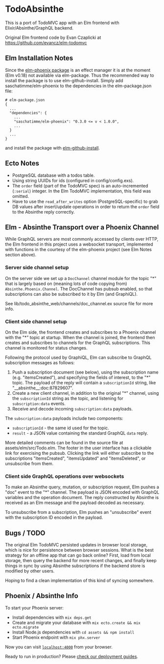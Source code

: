 # TodoAbsinthe

This is a port of TodoMVC app with an Elm frontend with Elixir/Absinthe/GraphQL backend.

Original Elm frontend code by Evan Czaplicki at https://github.com/evancz/elm-todomvc


## Elm Installation Notes

Since the [elm-phoenix package](https://github.com/saschatimme/elm-phoenix)
is an effect manager it is at the moment (Elm v0.18) not available via
elm-package. Thus the recommended way to install the package is to use
elm-github-install. Simply add saschatimme/elm-phoenix to the dependencies in the
elm-package.json file:

```
# elm-package.json
{
  ...
  "dependencies": {
    ...
    "saschatimme/elm-phoenix": "0.3.0 <= v < 1.0.0",
    ...
  }
  ...
}
```

and install the package with [elm-github-install](https://github.com/gdotdesign/elm-github-install).


## Ecto Notes

* PostgreSQL database with a todos table.
* Using string UUIDs for ids (configured in config/config.exs).
* The `order` field (part of the TodoMVC spec) is an auto-incremented (`:serial`) integer.
In the Elm TodoMVC implementation, this field was omitted.
* Have to use the `read_after_writes` option (PostgreSQL-specific) to grab DB values
after insert/update operations in order to return the `order` field to the Absinthe
reply correctly.


## Elm - Absinthe Transport over a Phoenix Channel

While GraphQL servers are most commonly accessed by clients over HTTP, the
Elm frontend in this project uses a websocket transport, implemented with functions
in the courtesy of the elm-phoenix project (see Elm Notes section above).

### Server side channel setup

On the server side we set up a `DocChannel` channel module for the topic "\*"
that is largely based on (meaning lots of code copying from) `Absinthe.Phoenix.Channel`.
The DocChannel has pubsub enabled, so that subscriptions can also be subscribed to it
by Elm (and GraphiQL).

See lib/todo_absinthe_web/channels/doc_channel.ex source file for more info.

### Client side channel setup

On the Elm side, the frontend creates and subscribes to a Phoenix channel with the "\*"
topic at startup. When the channel is joined, the frontend then creates and subscribes
to channels for the GraphQL subscriptions. This channel is monitored for status changes.

Following the protocol used by GraphiQL, Elm can subscribe to GraphQL subscription
messages as follows:

1. Push a subscription document (see below), using the subscription name
(e.g. "itemsCreated"), and specifying the fields of interest, to the "\*" topic.
The payload of the reply will contain a `subscriptionId` string, like
"\_\_absinthe\_\_:doc:87829607".
2. Create a new client channel, in addition to the original "\*" channel,
using the `subscriptionId` string as the topic, and listening for `subscription:data` events.
3. Receive and decode incoming `subscription:data` payloads.

The `subscription:data` payloads include two components:

* `subscriptionId` - the same id used for the topic.
* `result` - a JSON value containing the standard GraphQL `data` reply.

More detailed comments can be found in the source file at assets/elm/src/Todo.elm.
The footer in the user interface has a clickable link for exercising the pubsub.
Clicking the link will either subscribe to the subscriptions "itemsCreated",
"itemsUpdated" and "itemsDeleted", or unsubscribe from them.

### Client side GraphQL operations over websockets

To make an Absinthe query, mutation, or subscription request, Elm pushes a "doc" event
to the "\*" channel. The payload is JSON encoded with GraphQL variables and the operation
document. The reply constructed by Absinthe is received as an Elm message
and the payload decoded as necessary.

To unsubscribe from a subscription, Elm pushes an "unsubscribe" event with the
subscription ID encoded in the payload.


## Bugs / TODO

The original Elm TodoMVC persisted updates in browser local storage, which is
nice for persistence between browser sessions.  What is the best strategy for
an offline app that can go back online?  First, load from local storage, then
query the backend for more recent changes, and finally keep things in sync
by using Absinthe subscriptions if the backend store is modified by other users.

Hoping to find a clean implementation of this kind of syncing somewhere.


## Phoenix / Absinthe Info

To start your Phoenix server:

  * Install dependencies with `mix deps.get`
  * Create and migrate your database with `mix ecto.create && mix ecto.migrate`
  * Install Node.js dependencies with `cd assets && npm install`
  * Start Phoenix endpoint with `mix phx.server`

Now you can visit [`localhost:4000`](http://localhost:4000) from your browser.

Ready to run in production? Please [check our deployment guides](http://www.phoenixframework.org/docs/deployment).
